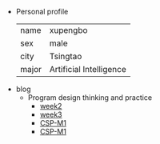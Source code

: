 + Personal  profile
  <table>                 
  <tr> <td> name  </td> <td> xupengbo  </td>  </tr>              
  <tr> <td> sex   </td> <td> male      </td>   </tr>                 
  <tr> <td> city  </td> <td> Tsingtao  </td>   </tr>         
  <tr> <td> major </td> <td> Artificial Intelligence</td></tr>
  </table>
+ blog 
  + Program design thinking and practice
    + [week2](./week2.md)
    + [week3](./week3.md)
    + [CSP-M1](./CSP-M1.md)
    + [CSP-M1](./week4.md)

